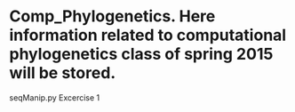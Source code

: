 # Comp_Phylogenetics. Here information related to computational phylogenetics class of spring 2015 will be stored.

seqManip.py   Excercise 1
